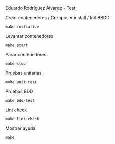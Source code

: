 Eduardo Rodríguez Álvarez - Test

Crear contenedores / Composer install / Init BBDD
```
make initialize
```

Levantar contenedores
```
make start
```

Parar contenedores
```
make stop
```

Pruebas unitarias
```
make unit-test
```

Pruebas BDD
```
make bdd-test
```

Lint check
```
make lint-check
```

Mostrar ayuda
```
make
```
